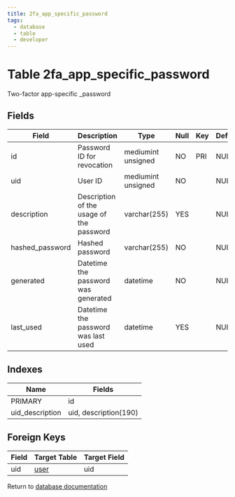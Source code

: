 ```yaml
---
title: 2fa_app_specific_password
tags:
  - database
  - table
  - developer
---
```

# Table 2fa_app_specific_password

Two-factor app-specific _password

## Fields

| Field           | Description                              | Type               | Null | Key | Default | Extra          |
| --------------- | ---------------------------------------- | ------------------ | ---- | --- | ------- | -------------- |
| id              | Password ID for revocation               | mediumint unsigned | NO   | PRI | NULL    | auto_increment |
| uid             | User ID                                  | mediumint unsigned | NO   |     | NULL    |                |
| description     | Description of the usage of the password | varchar(255)       | YES  |     | NULL    |                |
| hashed_password | Hashed password                          | varchar(255)       | NO   |     | NULL    |                |
| generated       | Datetime the password was generated      | datetime           | NO   |     | NULL    |                |
| last_used       | Datetime the password was last used      | datetime           | YES  |     | NULL    |                |

## Indexes

| Name            | Fields                |
| --------------- | --------------------- |
| PRIMARY         | id                    |
| uid_description | uid, description(190) |

## Foreign Keys

| Field | Target Table                   | Target Field |
| ----- | ------------------------------ | ------------ |
| uid   | [user](/spec/database/db_user) | uid          |

Return to [database documentation](/spec/database/)
